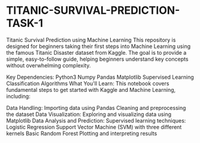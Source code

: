 # TITANIC-SURVIVAL-PREDICTION-TASK-1

Titanic Survival Prediction using Machine Learning
This repository is designed for beginners taking their first steps into Machine Learning using the famous Titanic Disaster dataset from Kaggle. The goal is to provide a simple, easy-to-follow guide, helping beginners understand key concepts without overwhelming complexity.

Key Dependencies:
Python3
Numpy
Pandas
Matplotlib
Supervised Learning
Classification Algorithms
What You'll Learn:
This notebook covers fundamental steps to get started with Kaggle and Machine Learning, including:

Data Handling:
Importing data using Pandas
Cleaning and preprocessing the dataset
Data Visualization:
Exploring and visualizing data using Matplotlib
Data Analysis and Prediction:
Supervised learning techniques:
Logistic Regression
Support Vector Machine (SVM) with three different kernels
Basic Random Forest
Plotting and interpreting results
